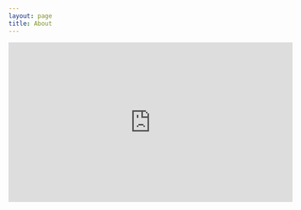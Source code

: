 ```yaml
---
layout: page
title: About
---
```


<iframe width="560" height="315" src="https://www.youtube.com/embed/b3_lVSrPB6w?controls=0" frameborder="0" allow="accelerometer; autoplay; encrypted-media; gyroscope; picture-in-picture" allowfullscreen></iframe>